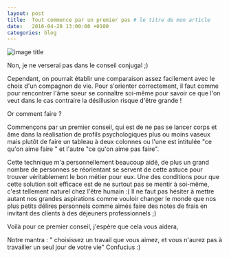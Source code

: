 ```yaml
---
layout: post 
title:  Tout commence par un premier pas # le titre de mon article
date:   2016-04-28 13:00:00 +0100 
categories: blog
---
```

![image title](https://s-media-cache-ak0.pinimg.com/564x/bf/3e/23/bf3e23d006d288f6420f1fb4043f6229.jpg)

Non, je ne verserai pas dans le conseil conjugal ;)

 
Cependant, on pourrait établir une comparaison assez facilement avec le choix d'un compagnon de vie. Pour s'orienter correctement, il faut comme pour rencontrer l'âme soeur se connaître soi-même pour savoir ce que l'on veut dans le cas contraire la désillusion risque d'être grande !

 
Or comment faire ?

Commençons par un premier conseil, qui est de ne pas se lancer corps et âme dans la réalisation de profils psychologiques plus ou moins vaseux mais plutôt de faire un tableau à deux colonnes ou l'une est intitulée "ce qu'on aime faire " et l'autre "ce qu'on aime pas faire".

Cette technique m'a personnellement beaucoup aidé, de plus un grand nombre de personnes se réorientant se servent de cette astuce pour trouver véritablement le bon métier pour eux.
Une des conditions pour que cette solution soit efficace est de ne surtout pas se mentir à soi-même, c'est tellement naturel chez l'être humain :(
Il ne faut pas hésiter à mettre autant nos grandes aspirations comme vouloir changer le monde que nos plus petits délires personnels comme aimés faire des notes de frais en invitant des clients à des déjeuners professionnels ;)

Voilà pour ce premier conseil, j'espère que cela vous aidera,
 
Notre mantra : " choisissez un travail que vous aimez, et vous n'aurez pas à travailler un seul jour de votre vie" Confucius :)



 

 

 

 

 


 

 

 

 
